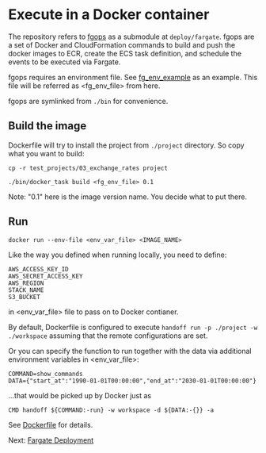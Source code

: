 # Execute in a Docker container

The repository refers to [fgops](https://github.com/anelendata/fgops) as a submodule
at `deploy/fargate`.
fgops are a set of Docker and CloudFormation commands to build and push the docker images to
ECR, create the ECS task definition, and schedule the events to be executed via Fargate.

fgops requires an environment file. See
[fg_env_example](https://github.com/anelendata/fgops/blob/master/fg_env_example)
as an example. This file will be referred as <fg_env_file> from here.

fgops are symlinked from `./bin` for convenience.

## Build the image

Dockerfile will try to install the project from `./project` directory. So copy
what you want to build:
```
cp -r test_projects/03_exchange_rates project
```

```
./bin/docker_task build <fg_env_file> 0.1
```

Note: "0.1" here is the image version name. You decide what to put there.

## Run

```
docker run --env-file <env_var_file> <IMAGE_NAME>
```

Like the way you defined when running locally, you need to define:
```
AWS_ACCESS_KEY_ID
AWS_SECRET_ACCESS_KEY
AWS_REGION
STACK_NAME
S3_BUCKET
```

in <env_var_file> file to pass on to Docker contianer.

By default, Dockerfile is configured to execute
`handoff run -p ./project -w ./workspace` assuming that the remote
configurations are set.

Or you can specify the function to run together with the data via additional
environment variables in <env_var_file>:

```
COMMAND=show_commands
DATA={"start_at":"1990-01-01T00:00:00","end_at":"2030-01-01T00:00:00"}
```

...that would be picked up by Docker just as

```
CMD handoff ${COMMAND:-run} -w workspace -d ${DATA:-{}} -a
```

See [Dockerfile](https://github.com/anelendata/handoff/blob/master/Dockerfile) for details.

Next: [Fargate Deployment](fargate.md)
